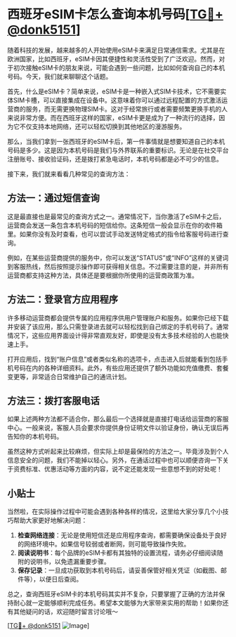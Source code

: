 # 西班牙eSIM卡怎么查询本机号码[[TG💪+ @donk5151](https://t.me/s/donk5151)]

随着科技的发展，越来越多的人开始使用eSIM卡来满足日常通信需求。尤其是在欧洲国家，比如西班牙，eSIM卡因其便捷性和灵活性受到了广泛欢迎。然而，对于初次接触eSIM卡的朋友来说，可能会遇到一些问题，比如如何查询自己的本机号码。今天，我们就来聊聊这个话题。

首先，什么是eSIM卡？简单来说，eSIM卡是一种嵌入式SIM卡技术，它不需要实体SIM卡槽，可以直接集成在设备中。这意味着你可以通过远程配置的方式激活运营商的服务，而无需更换物理SIM卡。这对于经常旅行或者需要频繁更换手机的人来说非常方便。而在西班牙这样的国家，eSIM卡更是成为了一种流行的选择，因为它不仅支持本地网络，还可以轻松切换到其他地区的漫游服务。

那么，当我们拿到一张西班牙的eSIM卡后，第一件事情就是想要知道自己的本机号码是多少。这是因为本机号码是我们与外界联系的重要标识。无论是在社交平台注册账号、接收验证码，还是拨打紧急电话时，本机号码都是必不可少的信息。

接下来，我们就来看看几种常见的查询方法：

## 方法一：通过短信查询

这是最直接也是最常见的查询方式之一。通常情况下，当你激活了eSIM卡之后，运营商会发送一条包含本机号码的短信给你。这条短信一般会显示在你的收件箱里。如果你没有及时查看，也可以尝试手动发送特定格式的指令给客服号码进行查询。

例如，在某些运营商提供的服务中，你可以发送“STATUS”或“INFO”这样的关键词到客服热线，然后按照提示操作即可获得相关信息。不过需要注意的是，并非所有运营商都支持这种方法，具体还是要根据你所使用的运营商政策为准。

## 方法二：登录官方应用程序

许多移动运营商都会提供专属的应用程序供用户管理账户和服务。如果你已经下载并安装了该应用，那么只需登录进去就可以轻松找到自己绑定的手机号码了。通常情况下，这些应用界面设计得非常直观友好，即使是没有太多技术经验的人也能快速上手。

打开应用后，找到“账户信息”或者类似名称的选项卡，点击进入后就能看到包括手机号码在内的各种详细资料。此外，有些应用还提供了额外功能如充值缴费、套餐变更等，非常适合日常维护自己的通讯计划。

## 方法三：拨打客服电话

如果上述两种方法都不适合你，那么最后一个选择就是直接打电话给运营商的客服中心。一般来说，客服人员会要求你提供身份证明文件以验证身份，确认无误后再告知你的本机号码。

虽然这种方式听起来比较麻烦，但实际上却是最保险的方法之一。毕竟涉及到个人信息安全的问题，我们不能掉以轻心。另外，在通话过程中也可以顺便咨询一下关于资费标准、优惠活动等方面的内容，说不定还能发现一些意想不到的好处呢！

## 小贴士

当然啦，在实际操作过程中可能会遇到各种各样的情况，这里给大家分享几个小技巧帮助大家更好地解决问题：

1. **检查网络连接**：无论是使用短信还是应用程序查询，都需要确保设备处于良好的网络环境中。如果信号较弱或者断网，则可能导致操作失败。
2. **阅读说明书**：每个品牌的eSIM卡都有其独特的设置流程，请务必仔细阅读随附的说明书，以免遗漏重要步骤。
3. **保存记录**：一旦成功获取到本机号码后，请妥善保管好相关凭证（如截图、邮件等），以便日后查阅。

总之，查询西班牙eSIM卡的本机号码其实并不复杂，只要掌握了正确的方法并保持耐心就一定能够顺利完成任务。希望本文能够为大家带来实用的帮助！如果你还有其他疑问的话，欢迎随时留言讨论哦～

[[TG💪+ @donk5151](https://t.me/s/donk5151) ![Image](https://i.postimg.cc/rwNCRYN7/Snipaste-2025-04-30-17-27-05.png)]